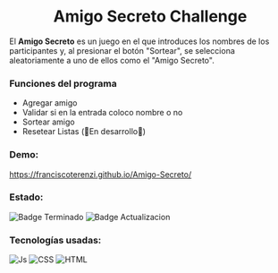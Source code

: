 <h1 align ='center' id ='#Título-e-imagen-de-portada'> Amigo Secreto Challenge</h1>

El **Amigo Secreto** es un juego en el que introduces los nombres de los participantes y, al presionar el botón "Sortear", se selecciona aleatoriamente a uno de ellos como el "Amigo Secreto".


### Funciones del programa 
<ul>
  <li>
    Agregar amigo
  </li>
  <li>
    Validar si en la entrada coloco nombre o no
  </li>
  <li>
    Sortear amigo
  </li>
  <li>Resetear Listas (🔨En desarrollo🔨)</li>
</ul>

### Demo:
https://franciscoterenzi.github.io/Amigo-Secreto/

### Estado: 
![Badge Terminado](https://img.shields.io/badge/Estado-Terminado-brightgreen)
![Badge Actualizacion](https://img.shields.io/badge/%C3%9Altima-Actializaci%C3%B3n-brightgreen)

### Tecnologías usadas:

![Js](https://img.shields.io/badge/-Javascript-333333?style=flat&logo=javascript)
![CSS](https://img.shields.io/badge/-CSS-333333?style=flat&logo=CSS)
![HTML](https://img.shields.io/badge/-HTML-333333?style=flat&logo=HTML5)

### 
